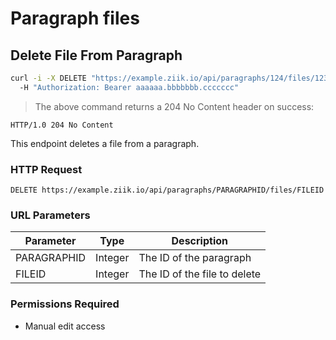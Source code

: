 # Paragraph files

## Delete File From Paragraph

```bash
curl -i -X DELETE "https://example.ziik.io/api/paragraphs/124/files/12345"
  -H "Authorization: Bearer aaaaaa.bbbbbbb.ccccccc"
```

> The above command returns a 204 No Content header on success:

```http
HTTP/1.0 204 No Content
```

This endpoint deletes a file from a paragraph.

### HTTP Request

`DELETE https://example.ziik.io/api/paragraphs/PARAGRAPHID/files/FILEID`

### URL Parameters

Parameter | Type | Description
--------- | ---- | -----------
PARAGRAPHID | Integer | The ID of the paragraph
FILEID | Integer | The ID of the file to delete

### Permissions Required

* Manual edit access